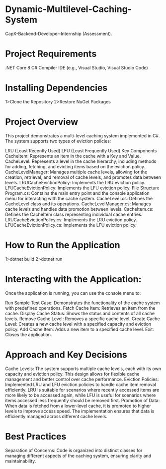 # Dynamic-Multilevel-Caching-System
CapX-Backend-Developer-Internship (Assessment).

# Project Requirements
.NET Core 8
C# Compiler
IDE (e.g., Visual Studio, Visual Studio Code)

# Installing Dependencies
1>Clone the Repository
2>Restore NuGet Packages


# Project Overview
This project demonstrates a multi-level caching system implemented in C#. The system supports two types of eviction policies:

LRU (Least Recently Used)
LFU (Least Frequently Used)
Key Components
CacheItem: Represents an item in the cache with a Key and Value.
CacheLevel: Represents a level in the cache hierarchy, including methods for adding, fetching, and evicting items based on the eviction policy.
CacheLevelManager: Manages multiple cache levels, allowing for the creation, retrieval, and removal of cache levels, and promotes data between levels.
LRUCacheEvictionPolicy: Implements the LRU eviction policy.
LFUCacheEvictionPolicy: Implements the LFU eviction policy.
File Structure
Program.cs: Contains the main entry point and the console application menu for interacting with the cache system.
CacheLevel.cs: Defines the CacheLevel class and its operations.
CacheLevelManager.cs: Manages cache levels and handles data promotion between levels.
CacheItem.cs: Defines the CacheItem class representing individual cache entries.
LRUCacheEvictionPolicy.cs: Implements the LRU eviction policy.
LFUCacheEvictionPolicy.cs: Implements the LFU eviction policy.



# How to Run the Application
1>dotnet build
2>dotnet run


# Interacting with the Application:

Once the application is running, you can use the console menu to:

Run Sample Test Case: Demonstrates the functionality of the cache system with predefined operations.
Fetch Cache Item: Retrieves an item from the cache.
Display Cache Status: Shows the status and contents of all cache levels.
Remove Cache Level: Removes a specific cache level.
Create Cache Level: Creates a new cache level with a specified capacity and eviction policy.
Add Cache Item: Adds a new item to a specified cache level.
Exit: Closes the application.



# Approach and Key Decisions
Cache Levels: The system supports multiple cache levels, each with its own capacity and eviction policy. This design allows for flexible cache management and better control over cache performance.
Eviction Policies: Implemented LRU and LFU eviction policies to handle cache item removal efficiently. LRU is suitable for scenarios where recently accessed items are more likely to be accessed again, while LFU is useful for scenarios where items accessed less frequently should be removed first.
Promotion of Data: When data is fetched from a lower-level cache, it is promoted to higher levels to improve access speed. The implementation ensures that data is efficiently managed across different cache levels.


# Best Practices
Separation of Concerns: Code is organized into distinct classes for managing different aspects of the caching system, ensuring clarity and maintainability.
